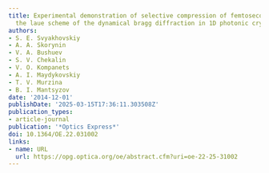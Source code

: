 ```yaml
---
title: Experimental demonstration of selective compression of femtosecond pulses in
  the laue scheme of the dynamical bragg diffraction in 1D photonic crystals
authors:
- S. E. Svyakhovskiy
- A. A. Skorynin
- V. A. Bushuev
- S. V. Chekalin
- V. O. Kompanets
- A. I. Maydykovskiy
- T. V. Murzina
- B. I. Mantsyzov
date: '2014-12-01'
publishDate: '2025-03-15T17:36:11.303508Z'
publication_types:
- article-journal
publication: '*Optics Express*'
doi: 10.1364/OE.22.031002
links:
- name: URL
  url: https://opg.optica.org/oe/abstract.cfm?uri=oe-22-25-31002
---
```

